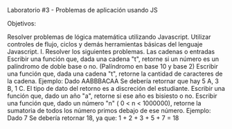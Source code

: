 Laboratorio #3 - Problemas de aplicación usando JS

Objetivos:

Resolver problemas de lógica matemática utilizando Javascript.
Utilizar controles de flujo, ciclos y demás herramientas básicas del lenguaje Javascript.
I. Resolver los siguientes problemas. Las cadenas o entradas
Escribir una función que, dada una cadena "t", retorne si un número es un palíndromo de doble base o no. (Palíndromo en base 10 y base 2)
Escribir una función que, dada una cadena "t", retorne la cantidad de caracteres de la cadena.
Ejemplo: Dado AABBBACAA
Se debería retornar que hay 5 A, 3 B, 1 C. El tipo de dato del retorno es a discreción del estudiante.
Escribir una función que, dado un año "a", retorne si ese año es bisiesto o no.
Escribir una función que, dado un número "n" ( 0 < n < 1000000), retorne la sumatoria de todos los número primos debajo de ese número.
Ejemplo: Dado 7
Se debería retornar 18, ya que: 1 + 2 + 3 + 5 + 7 = 18
